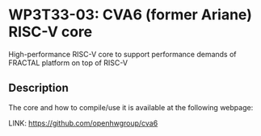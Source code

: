 # WP3T33-03: CVA6 (former Ariane) RISC-V core

High-performance RISC-V core to support performance demands of FRACTAL platform on top of RISC-V

## Description
The core and how to compile/use it is available at the following webpage:

LINK: https://github.com/openhwgroup/cva6
